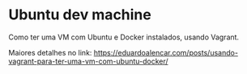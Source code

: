 # Ubuntu dev machine

Como ter uma VM com Ubuntu e Docker instalados, usando Vagrant.

Maiores detalhes no link: https://eduardoalencar.com/posts/usando-vagrant-para-ter-uma-vm-com-ubuntu-docker/
